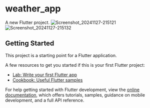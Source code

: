 # weather_app

A new Flutter project.
![Screenshot_20241127-215121](https://github.com/user-attachments/assets/03748e42-0526-4a4a-804e-a24790fb288b)
![Screenshot_20241127-215132](https://github.com/user-attachments/assets/c085a1ba-6c08-4b7a-b736-69fc3cc059d8)

## Getting Started

This project is a starting point for a Flutter application.

A few resources to get you started if this is your first Flutter project:

- [Lab: Write your first Flutter app](https://docs.flutter.dev/get-started/codelab)
- [Cookbook: Useful Flutter samples](https://docs.flutter.dev/cookbook)

For help getting started with Flutter development, view the
[online documentation](https://docs.flutter.dev/), which offers tutorials,
samples, guidance on mobile development, and a full API reference.
